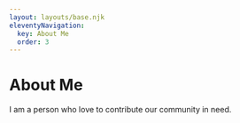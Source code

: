 ```yaml
---
layout: layouts/base.njk
eleventyNavigation:
  key: About Me
  order: 3
---
```

# About Me

I am a person who love to contribute our community in need.